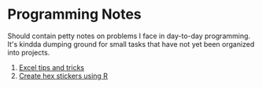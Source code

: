 # Programming Notes
Should contain petty notes on problems I face in day-to-day programming. It's kindda dumping ground for small tasks that have not yet been organized into projects.


1. [Excel tips and tricks](/excel_tips_tricks/)
2. [Create hex stickers using R](/r_hex_sticker.R)
